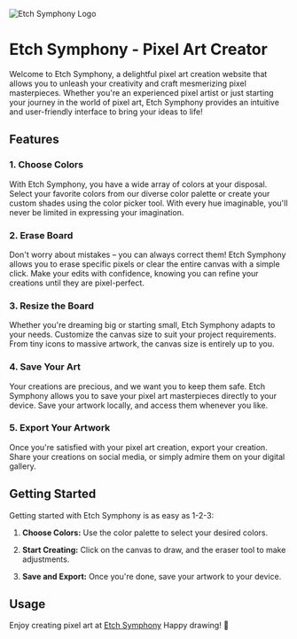![Etch Symphony Logo](https://i.postimg.cc/cLYvG7Z6/etch.png)
# Etch Symphony - Pixel Art Creator

Welcome to Etch Symphony, a delightful pixel art creation website that allows you to unleash your creativity and craft mesmerizing pixel masterpieces. Whether you're an experienced pixel artist or just starting your journey in the world of pixel art, Etch Symphony provides an intuitive and user-friendly interface to bring your ideas to life!

## Features

### 1. Choose Colors
With Etch Symphony, you have a wide array of colors at your disposal. Select your favorite colors from our diverse color palette or create your custom shades using the color picker tool. With every hue imaginable, you'll never be limited in expressing your imagination.

### 2. Erase Board
Don't worry about mistakes – you can always correct them! Etch Symphony allows you to erase specific pixels or clear the entire canvas with a simple click. Make your edits with confidence, knowing you can refine your creations until they are pixel-perfect.

### 3. Resize the Board
Whether you're dreaming big or starting small, Etch Symphony adapts to your needs. Customize the canvas size to suit your project requirements. From tiny icons to massive artwork, the canvas size is entirely up to you.

### 4. Save Your Art
Your creations are precious, and we want you to keep them safe. Etch Symphony allows you to save your pixel art masterpieces directly to your device. Save your artwork locally, and access them whenever you like.

### 5. Export Your Artwork
Once you're satisfied with your pixel art creation, export your creation. Share your creations on social media, or simply admire them on your digital gallery.

## Getting Started

Getting started with Etch Symphony is as easy as 1-2-3:

1. **Choose Colors:** Use the color palette to select your desired colors.

2. **Start Creating:** Click on the canvas to draw, and the eraser tool to make adjustments.

3. **Save and Export:** Once you're done, save your artwork to your device.


## Usage

Enjoy creating pixel art at [Etch Symphony](https://etch-symphony-by-aman.netlify.app/)
Happy drawing! 🎨
